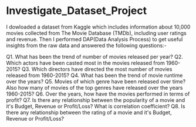 # Investigate_Dataset_Project
I dowloaded a dataset from Kaggle which includes information about 10,000 movies collected from The Movie Database (TMDb), including user ratings and revenue. Then I performed DAP(Data Analysis Process) to get useful insights from the raw data and answered the following questions:-

Q1. What has been the trend of number of movies released per year?
Q2. Which actors have been casted most in the movies released from 1960-2015?
Q3. Which directors have directed the most number of movies released from 1960-2015?
Q4. What has been the trend of movie runtime over the years?
Q5. Movies of which genre have been released over time? Also how many of movies of the top genres have released over the years 1960-2015?
Q6. Over the years, how have the movies performed in terms of profit?
Q7. Is there any relationship between the popularity of a movie and it's Budget, Revenue or Profit/Loss?
What is correlation coefficient?
Q8. Is there any relationship between the rating of a movie and it's Budget, Revenue or Profit/Loss?
